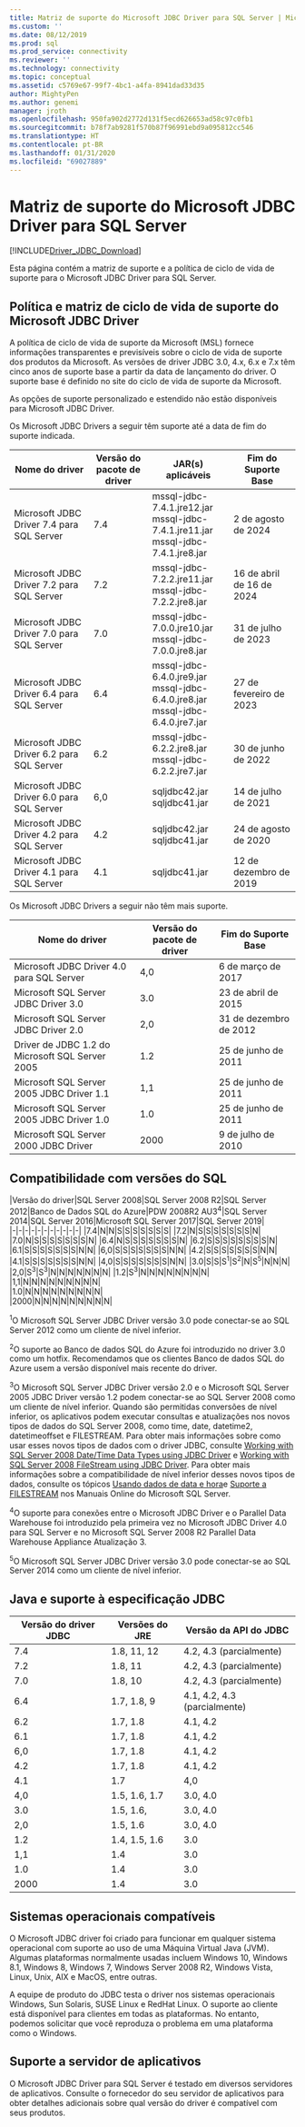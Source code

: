 ```yaml
---
title: Matriz de suporte do Microsoft JDBC Driver para SQL Server | Microsoft Docs
ms.custom: ''
ms.date: 08/12/2019
ms.prod: sql
ms.prod_service: connectivity
ms.reviewer: ''
ms.technology: connectivity
ms.topic: conceptual
ms.assetid: c5769e67-99f7-4bc1-a4fa-8941dad33d35
author: MightyPen
ms.author: genemi
manager: jroth
ms.openlocfilehash: 950fa902d2772d131f5ecd626653ad58c97c0fb1
ms.sourcegitcommit: b78f7ab9281f570b87f96991ebd9a095812cc546
ms.translationtype: HT
ms.contentlocale: pt-BR
ms.lasthandoff: 01/31/2020
ms.locfileid: "69027889"
---
```

# <a name="microsoft-jdbc-driver-for-sql-server-support-matrix"></a>Matriz de suporte do Microsoft JDBC Driver para SQL Server
[!INCLUDE[Driver_JDBC_Download](../../includes/driver_jdbc_download.md)]

  Esta página contém a matriz de suporte e a política de ciclo de vida de suporte para o Microsoft JDBC Driver para SQL Server.  
  
## <a name="microsoft-jdbc-driver-support-lifecycle-matrix-and-policy"></a>Política e matriz de ciclo de vida de suporte do Microsoft JDBC Driver  
 A política de ciclo de vida de suporte da Microsoft (MSL) fornece informações transparentes e previsíveis sobre o ciclo de vida de suporte dos produtos da Microsoft. As versões de driver JDBC 3.0, 4.x, 6.x e 7.x têm cinco anos de suporte base a partir da data de lançamento do driver. O suporte base é definido no site do ciclo de vida de suporte da Microsoft.  
  
 As opções de suporte personalizado e estendido não estão disponíveis para Microsoft JDBC Driver.  
    
 Os Microsoft JDBC Drivers a seguir têm suporte até a data de fim do suporte indicada.  
  
|Nome do driver|Versão do pacote de driver|JAR(s) aplicáveis|Fim do Suporte Base|
|-|-|-|-|  
|Microsoft JDBC Driver 7.4 para SQL Server|7.4|mssql-jdbc-7.4.1.jre12.jar<br> mssql-jdbc-7.4.1.jre11.jar<br> mssql-jdbc-7.4.1.jre8.jar|2 de agosto de 2024|
|Microsoft JDBC Driver 7.2 para SQL Server|7.2|mssql-jdbc-7.2.2.jre11.jar<br> mssql-jdbc-7.2.2.jre8.jar|16 de abril de 16 de 2024|
|Microsoft JDBC Driver 7.0 para SQL Server|7.0|mssql-jdbc-7.0.0.jre10.jar<br> mssql-jdbc-7.0.0.jre8.jar|31 de julho de 2023|  
|Microsoft JDBC Driver 6.4 para SQL Server|6.4|mssql-jdbc-6.4.0.jre9.jar<br> mssql-jdbc-6.4.0.jre8.jar<br> mssql-jdbc-6.4.0.jre7.jar|27 de fevereiro de 2023|    
|Microsoft JDBC Driver 6.2 para SQL Server|6.2|mssql-jdbc-6.2.2.jre8.jar<br> mssql-jdbc-6.2.2.jre7.jar|30 de junho de 2022|    
|Microsoft JDBC Driver 6.0 para SQL Server|6,0|sqljdbc42.jar<br>sqljdbc41.jar|14 de julho de 2021|    
|Microsoft JDBC Driver 4.2 para SQL Server|4.2|sqljdbc42.jar<br>sqljdbc41.jar|24 de agosto de 2020|  
|Microsoft JDBC Driver 4.1 para SQL Server|4.1|sqljdbc41.jar|12 de dezembro de 2019|  
  
 Os Microsoft JDBC Drivers a seguir não têm mais suporte.  
 
|Nome do driver|Versão do pacote de driver|Fim do Suporte Base|  
|-|-|-|
|Microsoft JDBC Driver 4.0 para SQL Server|4,0|6 de março de 2017|  
|Microsoft SQL Server JDBC Driver 3.0|3.0|23 de abril de 2015|  
|Microsoft SQL Server JDBC Driver 2.0|2,0|31 de dezembro de 2012|  
|Driver de JDBC 1.2 do Microsoft SQL Server 2005|1.2|25 de junho de 2011|  
|Microsoft SQL Server 2005 JDBC Driver 1.1|1,1|25 de junho de 2011|  
|Microsoft SQL Server 2005 JDBC Driver 1.0|1.0|25 de junho de 2011|  
|Microsoft SQL Server 2000 JDBC Driver|2000|9 de julho de 2010|  
  
## <a name="sql-version-compatibility"></a>Compatibilidade com versões do SQL  
  
|Versão do driver|SQL Server 2008|SQL Server 2008 R2|SQL Server 2012|Banco de Dados SQL do Azure|PDW 2008R2 AU3<sup>4</sup>|SQL Server 2014|SQL Server 2016|Microsoft SQL Server 2017|SQL Server 2019|  
|-|-|-|-|-|-|-|-|-|-|-|
|7.4|N|N|S|S|S|S|S|S|S|
|7.2|N|S|S|S|S|S|S|S|N| 
|7.0|N|S|S|S|S|S|S|S|N| 
|6.4|N|S|S|S|S|S|S|S|N| 
|6.2|S|S|S|S|S|S|S|S|N|
|6.1|S|S|S|S|S|S|S|N|N|
|6,0|S|S|S|S|S|S|S|N|N|
|4.2|S|S|S|S|S|S|S|N|N|
|4.1|S|S|S|S|S|S|S|N|N|
|4,0|S|S|S|S|S|S|S|N|N|
|3.0|S|S|S<sup>1</sup>|S<sup>2</sup>|N|S<sup>5</sup>|N|N|N|
|2,0|S<sup>3</sup>|S<sup>3</sup>|N|N|N|N|N|N|N|
|1.2|S<sup>3</sup>|N|N|N|N|N|N|N|N|
|1,1|N|N|N|N|N|N|N|N|N|  
|1.0|N|N|N|N|N|N|N|N|N|  
|2000|N|N|N|N|N|N|N|N|N|  
  
 <sup>1</sup>O Microsoft SQL Server JDBC Driver versão 3.0 pode conectar-se ao SQL Server 2012 como um cliente de nível inferior.  
  
 <sup>2</sup>O suporte ao Banco de dados SQL do Azure foi introduzido no driver 3.0 como um hotfix. Recomendamos que os clientes Banco de dados SQL do Azure usem a versão disponível mais recente do driver.  
  
 <sup>3</sup>O Microsoft SQL Server JDBC Driver versão 2.0 e o Microsoft SQL Server 2005 JDBC Driver versão 1.2 podem conectar-se ao SQL Server 2008 como um cliente de nível inferior. Quando são permitidas conversões de nível inferior, os aplicativos podem executar consultas e atualizações nos novos tipos de dados do SQL Server 2008, como time, date, datetime2, datetimeoffset e FILESTREAM. Para obter mais informações sobre como usar esses novos tipos de dados com o driver JDBC, consulte  [Working with SQL Server 2008 Date/Time Data Types using JDBC Driver](https://go.microsoft.com/fwlink/?LinkId=145198) e  [Working with SQL Server 2008 FileStream using JDBC Driver](https://go.microsoft.com/fwlink/?LinkId=145199). Para obter mais informações sobre a compatibilidade de nível inferior desses novos tipos de dados, consulte os tópicos  [Usando dados de data e hora](https://go.microsoft.com/fwlink/?LinkId=145211)e  [Suporte a FILESTREAM](https://go.microsoft.com/fwlink/?LinkId=145212) nos Manuais Online do Microsoft SQL Server.  
  
 <sup>4</sup>O suporte para conexões entre o Microsoft JDBC Driver e o Parallel Data Warehouse foi introduzido pela primeira vez no Microsoft JDBC Driver 4.0 para SQL Server e no Microsoft SQL Server 2008 R2 Parallel Data Warehouse Appliance Atualização 3.  
  
 <sup>5</sup>O Microsoft SQL Server JDBC Driver versão 3.0 pode conectar-se ao SQL Server 2014 como um cliente de nível inferior.  
  
## <a name="java-and-jdbc-specification-support"></a>Java e suporte à especificação JDBC  
  
|Versão do driver JDBC|Versões do JRE|Versão da API do JDBC| 
|-|-|-|  
|7.4|1.8, 11, 12|4.2, 4.3 (parcialmente)|
|7.2|1.8, 11|4.2, 4.3 (parcialmente)|
|7.0|1.8, 10|4.2, 4.3 (parcialmente)|
|6.4|1.7, 1.8, 9|4.1, 4.2, 4.3 (parcialmente)|  
|6.2|1.7, 1.8|4.1, 4.2|  
|6.1|1.7, 1.8|4.1, 4.2|  
|6,0|1.7, 1.8|4.1, 4.2|  
|4.2|1.7, 1.8|4.1, 4.2|  
|4.1|1.7|4,0|  
|4,0|1.5, 1.6, 1.7|3.0, 4.0|  
|3.0|1.5, 1.6,|3.0, 4.0|  
|2,0|1.5, 1.6|3.0, 4.0|  
|1.2|1.4, 1.5, 1.6|3.0|  
|1,1|1.4|3.0|  
|1.0|1.4|3.0|  
|2000|1.4|3.0|  
  
## <a name="supported-operating-systems"></a>Sistemas operacionais compatíveis  
 O Microsoft JDBC driver foi criado para funcionar em qualquer sistema operacional com suporte ao uso de uma Máquina Virtual Java (JVM). Algumas plataformas normalmente usadas incluem Windows 10, Windows 8.1, Windows 8, Windows 7, Windows Server 2008 R2, Windows Vista, Linux, Unix, AIX e MacOS, entre outras.  
  
 A equipe de produto do JDBC testa o driver nos sistemas operacionais Windows, Sun Solaris, SUSE Linux e RedHat Linux.  O suporte ao cliente está disponível para clientes em todas as plataformas. No entanto, podemos solicitar que você reproduza o problema em uma plataforma como o Windows.  
  
## <a name="application-server-support"></a>Suporte a servidor de aplicativos  
 O Microsoft JDBC Driver para SQL Server é testado em diversos servidores de aplicativos.  Consulte o fornecedor do seu servidor de aplicativos para obter detalhes adicionais sobre qual versão do driver é compatível com seus produtos.
 
 
